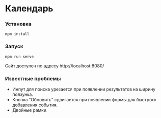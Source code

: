 # Календарь

### Установка
```
npm install
```

### Запуск
```
npm run serve
```
Сайт доступен по адресу http://localhost:8080/
### Известные проблемы
* Инпут для поиска урезается при появлении результатов на ширину ползунка.
* Кнопка "Обновить" сдвигается при появлении формы для быстрого добавления события.
* Двойные рамки.
